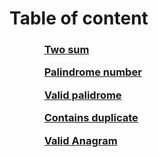 <h1><!DOCTYPE html>
<html>
<head>
	<meta charset="utf-8">
	<meta name="viewport" content="width=device-width, initial-scale=1">
	Table of content
</head>
<body>
<h3>
<ol>
	<ul><a href = "https://github.com/VyTrg/Leetcode/blob/main/1_Two_Sum.py" target = "_self">Two sum</a></ul>
    <ul><a href = "https://github.com/VyTrg/Leetcode/blob/main/9_Palindrome_Number.py" target = "_self">Palindrome number</a></ul>
    <ul><a href = "https://github.com/VyTrg/Leetcode/blob/main/125_Valid_Palindrome.py" target = "_self">Valid palidrome</a></ul>
    <ul><a href = "https://github.com/VyTrg/Leetcode/blob/main/217_Contains_Duplicate.py" target = "_self">Contains duplicate</a></ul>
    <ul><a href = "https://github.com/VyTrg/Leetcode/blob/main/242_Valid_Anagram.py" target = "_self">Valid Anagram</a></ul>
</ol>
</h3>
</body>
</html>